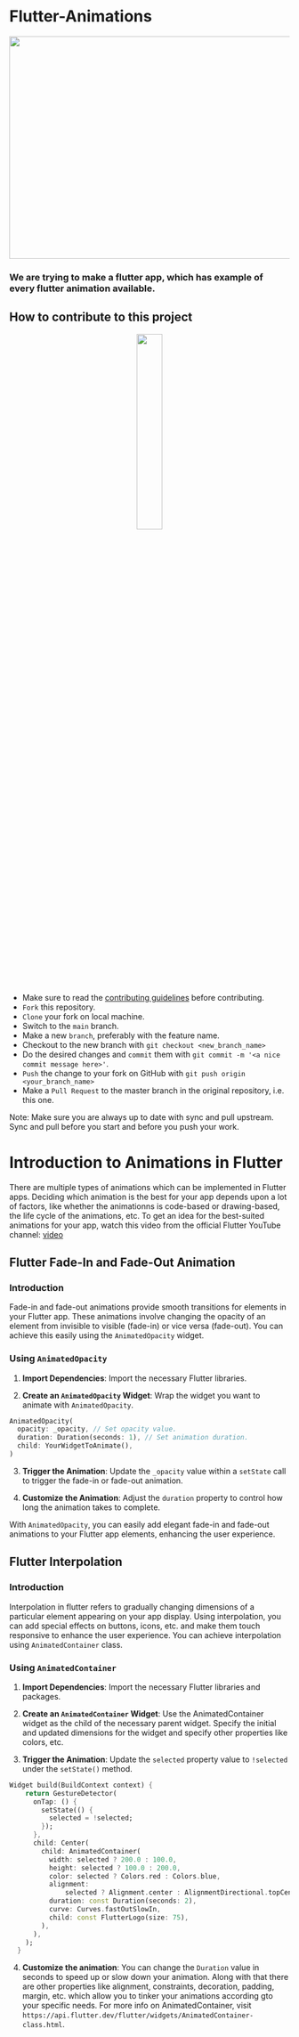 # Flutter-Animations

<p align="center">
    <a href="https://hacktoberfest.com/" target="_blank">
    	<img src="https://miro.medium.com/v2/resize:fit:1400/0*McOGR_vW3LivYNor.png" width="800px" height="400px">
    </a>
</p>



### We are trying to make a flutter app, which has example of every flutter animation available.

## How to contribute to this project

<p align="center">
  <img src="https://github.com/dev1abhi/Flutter-Animations/assets/132396257/67c6ab3c-9b63-4f60-bbef-345e153a0e09" width="30%" height="30%">
</p>


- Make sure to read the [contributing guidelines](CONTRIBUTING.md) before contributing.
- `Fork` this repository.
- `Clone` your fork on local machine.
- Switch to the `main` branch.
- Make a new `branch`, preferably with the feature name.
- Checkout to the new branch with `git checkout <new_branch_name>`
- Do the desired changes and `commit` them with `git commit -m '<a nice commit message here>'`.
- `Push` the change to your fork on GitHub with `git push origin <your_branch_name>`
- Make a `Pull Request` to the master branch in the original repository, i.e. this one.

Note: Make sure you are always up to date with sync and pull upstream. Sync and pull before you start and before you push your work.

# Introduction to Animations in Flutter

There are multiple types of animations which can be implemented in Flutter apps. Deciding which animation is the best for your app depends upon a lot of factors, like whether the animationns is code-based or drawing-based, the life cycle of the animations, etc. To get an idea for the best-suited animations for your app, watch this video from the official Flutter YouTube channel: [video](https://www.youtube.com/watch?v=GXIJJkq_H8g&list=PLjxrf2q8roU2v6UqYlt_KPaXlnjbYySua)

## Flutter Fade-In and Fade-Out Animation

### Introduction
Fade-in and fade-out animations provide smooth transitions for elements in your Flutter app. These animations involve changing the opacity of an element from invisible to visible (fade-in) or vice versa (fade-out). You can achieve this easily using the `AnimatedOpacity` widget.

### Using `AnimatedOpacity`

1. **Import Dependencies**: Import the necessary Flutter libraries.

2. **Create an `AnimatedOpacity` Widget**: Wrap the widget you want to animate with `AnimatedOpacity`. 

```dart
AnimatedOpacity(
  opacity: _opacity, // Set opacity value.
  duration: Duration(seconds: 1), // Set animation duration.
  child: YourWidgetToAnimate(),
)
```
3. **Trigger the Animation**: Update the `_opacity` value within a `setState` call to trigger the fade-in or fade-out animation.

4. **Customize the Animation**: Adjust the `duration` property to control how long the animation takes to complete.

With `AnimatedOpacity`, you can easily add elegant fade-in and fade-out animations to your Flutter app elements, enhancing the user experience.


## Flutter Interpolation

### Introduction
Interpolation in flutter refers to gradually changing dimensions of a particular element appearing on your app display. Using interpolation, you can add special effects on buttons, icons, etc. and make them touch responsive to enhance the user experience. You can achieve interpolation using `AnimatedContainer` class.

### Using `AnimatedContainer`

1. **Import Dependencies**: Import the necessary Flutter libraries and packages.

2. **Create an `AnimatedContainer` Widget**: Use the AnimatedContainer widget as the child of the necessary parent widget. Specify the initial and updated dimensions for the widget and specify other properties like colors, etc.

3. **Trigger the Animation**: Update the `selected` property value to `!selected` under the `setState()` method.

```dart
Widget build(BuildContext context) {
    return GestureDetector(
      onTap: () {
        setState(() {
          selected = !selected;
        });
      },
      child: Center(
        child: AnimatedContainer(
          width: selected ? 200.0 : 100.0,
          height: selected ? 100.0 : 200.0,
          color: selected ? Colors.red : Colors.blue,
          alignment:
              selected ? Alignment.center : AlignmentDirectional.topCenter,
          duration: const Duration(seconds: 2),
          curve: Curves.fastOutSlowIn,
          child: const FlutterLogo(size: 75),
        ),
      ),
    );
  }
```
4. **Customize the animation**: You can change the `Duration` value in seconds to speed up or slow down your animation. Along with that there are other properties like alignment, constraints, decoration, padding, margin, etc. which allow you to tinker your animations according gto your specific needs. For more info on AnimatedContainer, visit `https://api.flutter.dev/flutter/widgets/AnimatedContainer-class.html`.
